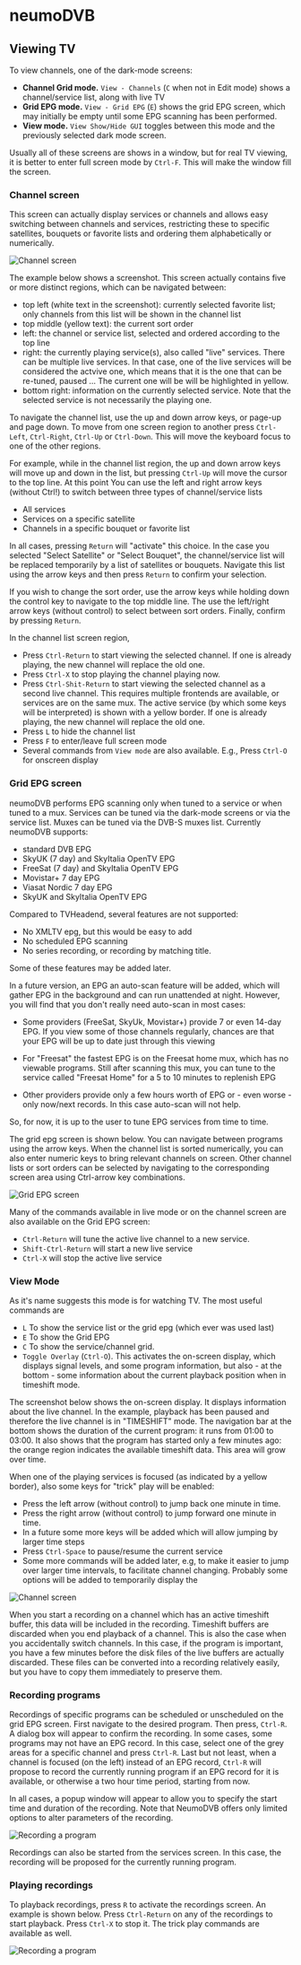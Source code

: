 # neumoDVB #

## Viewing TV ##

To view channels, one of the dark-mode screens:

* **Channel Grid mode.**  `View - Channels` (`C` when not in Edit mode) shows a channel/service list, along with live TV
* **Grid EPG mode.** `View - Grid EPG` (`E`) shows the grid EPG screen, which may initially be empty until some EPG scanning has been
performed.
* **View mode.** `View Show/Hide GUI` toggles between this mode and the previously selected dark mode screen.

Usually all of these screens are shows in a window, but for real TV viewing, it is better to enter full screen
mode by `Ctrl-F`. This will make the window fill the screen.

### Channel screen ###


This screen can actually display  services or channels and allows easy switching between channels
and services, restricting these to specific satellites, bouquets or favorite lists
and ordering them alphabetically or numerically.

![Channel screen](images/live_channel.png)

The example below shows a screenshot.
This screen actually contains five or more distinct regions, which can be navigated between:

* top left (white text in the screenshot): currently selected favorite list; only channels from this list will be shown
  in the channel list
* top middle (yellow text): the current sort order
* left: the channel or service list, selected and ordered according to the top line
* right: the currently playing service(s), also called "live" services.
  There can be multiple live services. In that case, one of the live services will be considered the actvive
  one, which means that it is the one that can be re-tuned, paused ... The current one will be
  will be highlighted in yellow.
* bottom right: information on the currently selected service. Note that the selected service is
  not necessarily the playing one.

To navigate the channel list, use the up and down arrow keys, or page-up and page down.
To move from one screen region to another press `Ctrl-Left`, `Ctrl-Right`, `Ctrl-Up` or `Ctrl-Down`.
This will move the keyboard focus to one of the other regions.

For example, while in the channel list region, the up and down arrow keys will move up and down
in the list, but pressing `Ctrl-Up` will move the cursor to the top line. At this point
You can use the left and right arrow keys (without Ctrl!) to switch between three types of channel/service
lists

* All services
* Services on a specific satellite
* Channels in a specific bouquet or favorite list

In all cases, pressing `Return` will "activate" this choice. In the case you selected "Select Satellite"
or "Select Bouquet", the channel/service list will be replaced temporarily by a list of satellites or bouquets.
Navigate this list using the arrow keys and then press `Return` to confirm your selection.

If you wish to change the sort order, use the arrow keys while holding down the control key to navigate to the
top middle line. The use the left/right arrow keys (without control) to select between sort orders. Finally,
confirm by pressing `Return`.

In the channel list screen region,

* Press `Ctrl-Return` to start viewing the selected channel. If one is already playing, the new channel
  will replace the old one.
* Press `Ctrl-X` to stop playing the channel playing now.
* Press `Ctrl-Shit-Return` to start viewing the selected channel as a second live channel.  This requires multiple
  frontends are available, or services are on the same mux. The active service (by which some keys
  will be interpreted) is shown with a yellow border.
  If one is already playing, the new channel
  will replace the old one.
* Press `L` to hide the channel list
* Press `F` to enter/leave full screen mode
* Several commands from `View mode` are also available. E.g., Press `Ctrl-O` for onscreen display


### Grid EPG screen ###


neumoDVB performs EPG scanning only when tuned to a service or when tuned to a mux. Services
can be tuned via the dark-mode screens or via the service list. Muxes can be tuned via the DVB-S muxes list.
Currently neumoDVB supports:

* standard DVB EPG
* SkyUK (7 day) and SkyItalia OpenTV EPG
* FreeSat (7 day) and SkyItalia OpenTV EPG
* Movistar+ 7 day EPG
* Viasat Nordic 7 day EPG
* SkyUK and SkyItalia OpenTV EPG

Compared to TVHeadend, several features are not supported:

* No XMLTV epg, but this would be easy to add
* No scheduled EPG scanning
* No series recording, or recording by matching title.

Some of these features may be added later.

In a future version, an EPG an auto-scan feature will be added, which will gather EPG in the background and
can run unattended at night. However, you will find that you don't really need auto-scan in
most cases:

* Some providers (FreeSat, SkyUk, Movistar+) provide 7 or even 14-day EPG. If you view some of
  those channels regularly, chances are that your EPG will be up to date just through this viewing

* For "Freesat" the fastest EPG is on the Freesat home mux, which has no viewable programs. Still
  after scanning this mux, you can tune to the service called "Freesat Home" for a 5 to 10 minutes
  to replenish EPG

* Other providers provide only a few hours worth of EPG or - even worse - only now/next records. In this
  case auto-scan will not help.

So, for now, it is up to the user to tune EPG services from time to time.

The grid epg screen is shown below. You can navigate between programs using the arrow keys.
When the channel list is sorted numerically, you can also enter numeric keys to bring relevant
channels on screen. Other channel lists or sort orders can be selected by navigating to the
corresponding screen area using Ctrl-arrow key combinations.




![Grid EPG screen](images/live_epg.png)


Many of the commands available in live mode or on the channel screen are also available on the Grid EPG
screen:
* `Ctrl-Return` will tune the active live channel to a new service.
* `Shift-Ctrl-Return` will start a new live service
* `Ctrl-X` will stop the active live service

### View Mode ###

As it's name suggests this mode is for watching TV.
The most useful commands are

* `L` To show the service list or the grid epg (which ever was used last)
* `E` To show the Grid EPG
* `C` To show the service/channel grid.
* `Toggle Overlay` (`Ctrl-O`). This activates the on-screen display, which displays signal levels, and
some program information, but also - at the bottom - some information about the current playback position
when in timeshift mode.


The screenshot below shows the on-screen display.  It displays information about the live channel.
In the example, playback has been paused and therefore the live channel is in "TIMESHIFT" mode.
The navigation bar at the bottom shows the duration of the current
program: it runs from 01:00 to 03:00. It also shows that the program has started only a few minutes
ago: the orange region indicates the available timeshift data. This area will grow over time.

When one of the playing services is focused (as indicated by a yellow border), also some
keys for "trick" play will be enabled:

* Press the left arrow (without control) to jump back one minute in time.
* Press the right arrow (without control) to jump forward one minute in time.
* In a future some more keys will be added which will allow jumping by larger time steps
* Press `Ctrl-Space` to pause/resume the current service
* Some more commands will be added later, e.g, to make it easier to jump over larger time intervals,
  to facilitate channel changing. Probably some options will be added to temporarily display the



![Channel screen](images/live_fullscreen.png)



When you start a recording on a channel which has an active timeshift buffer, this data will be
included in the recording. Timeshift buffers are discarded when you end playback of a channel.
This is also the case when you  accidentally switch channels. In this case, if the program is important,
you have a few minutes before the disk files of the live buffers are actually discarded. These files
can be converted into a recording relatively easily, but you have to copy them immediately to preserve
them.



### Recording programs ###


Recordings of specific programs can be scheduled or unscheduled on the grid EPG screen.
First navigate to the desired program. Then press, `Ctrl-R`. A dialog box will appear
to confirm the recording. In some cases, some programs may not have an EPG record. In this case, select one of the
grey areas for a specific channel and press `Ctrl-R`.  Last but not least, when a channel is focused (on the left)
instead of an EPG record, `Ctrl-R` will propose to record the currently running program if an EPG record
for it is available, or otherwise a two hour time period, starting from now.

In all cases, a  popup window will appear to allow you to specify the start time and duration of
the recording. Note that NeumoDVB offers only limited options to alter parameters of the recording.


![Recording a program](images/epg_recording.png)


Recordings can also be started from the services screen. In this case, the recording will
be proposed for the currently running program.


### Playing recordings ###

To playback recordings, press `R` to activate the recordings screen. An example is shown below.
Press `Ctrl-Return` on any of the recordings to start playback. Press `Ctrl-X` to stop it.
The trick play commands are available as well.


![Recording a program](images/recordings.png)
